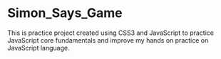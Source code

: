 # Simon_Says_Game
This is practice project created using CSS3 and JavaScript to practice JavaScript core fundamentals and improve my hands on practice on JavaScript language.
